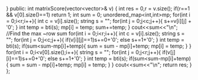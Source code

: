 }
public:
int matrixScore(vector<vector<int>>& v) {
int res = 0,r = v.size();
if(r==1 && v[0].size()==1) return 1;
int sum = 0;
unordered_map<int,int>mp;
for(int i = 0;i<r;i++){
int c = v[i].size();
string s = "";
for(int j = 0;j<c;j++){
s+=v[i][j] + '0';
}
int temp = bti(s);
mp[i] = temp;
sum+=temp;
}
cout<<sum<<"\n";
//Find the max ~row sum
for(int i = 0;i<r;i++){
int c = v[i].size();
string s = "";
for(int j = 0;j<c;j++){
if(v[i][j]==1)s+=0+'0';
else s+=1+'0';
}
int temp = bti(s);
if(sum<sum-mp[i]+temp){
sum = sum - mp[i]+temp;
mp[i] = temp;
}
}
for(int i = 0;i<v[0].size();i++){
string s = "";
for(int j = 0;j<r;j++){
if(v[j][i]==1)s+=0+'0';
else s+=1+'0';
}
int temp = bti(s);
if(sum<sum-mp[i]+temp){
sum = sum - mp[i]+temp;
mp[i] = temp;
}
}
cout<<sum<<"\n";
return res;
}
};
```